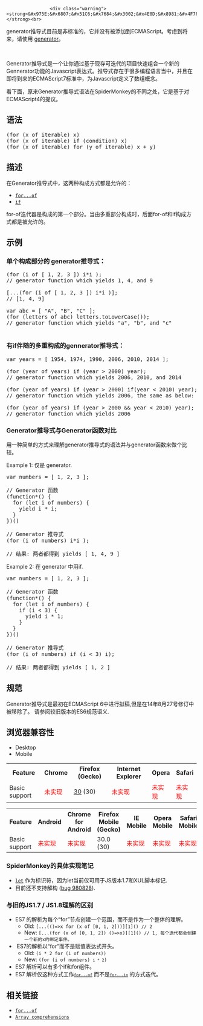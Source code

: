 
                
                  
                    <div class="warning"><strong>&#x975E;&#x6807;&#x51C6;&#x7684;&#x3002;&#x4E0D;&#x8981;&#x4F7F;&#x7528;&#xFF01;</strong><br>
generator&#x63A8;&#x5BFC;&#x5F0F;&#x76EE;&#x524D;&#x662F;&#x975E;&#x6807;&#x51C6;&#x7684;&#xFF0C;&#x5B83;&#x5E76;&#x6CA1;&#x6709;&#x88AB;&#x6DFB;&#x52A0;&#x5230;ECMAScript&#x3002;&#x8003;&#x8651;&#x5230;&#x5C06;&#x6765;&#xFF0C;&#x8BF7;&#x4F7F;&#x7528; <a title="function* &#x58F0;&#x660E;&#xFF08;function&#x5173;&#x952E;&#x5B57;&#x540E;&#x8DDF;&#x4E00;&#x4E2A;&#x661F;&#x53F7;&#xFF09;&#x5B9A;&#x4E49;&#x4E00;&#x4E2A;generator&#xFF08;&#x751F;&#x6210;&#x5668;&#xFF09;&#x51FD;&#x6570;&#xFF0C;&#x8FD4;&#x56DE;&#x4E00;&#x4E2A;Generator&#x5BF9;&#x8C61;&#x3002;" href="/zh-CN/docs/Web/JavaScript/Reference/Statements/function*">generator</a>&#x3002;
<p>&#xA0;</p>
</div>

<p></p><section class="Quick_links" id="Quick_Links"><!-- --></section><p></p>

<p>Generator&#x63A8;&#x5BFC;&#x5F0F;&#x662F;&#x4E00;&#x4E2A;&#x8BA9;&#x4F60;&#x901A;&#x8FC7;&#x57FA;&#x4E8E;&#x73B0;&#x5B58;&#x53EF;&#x8FED;&#x4EE3;&#x7684;&#x9879;&#x76EE;&#x5FEB;&#x901F;&#x7EC4;&#x5408;&#x4E00;&#x4E2A;&#x65B0;&#x7684;Gennerator&#x529F;&#x80FD;&#x7684;Javascript&#x8868;&#x8FBE;&#x5F0F;&#x3002;&#x63A8;&#x5BFC;&#x5F0F;&#x5B58;&#x5728;&#x4E8E;&#x5F88;&#x591A;&#x7F16;&#x7A0B;&#x8BED;&#x8A00;&#x5F53;&#x4E2D;&#xFF0C;&#x5E76;&#x4E14;&#x5728;&#x5373;&#x5C06;&#x5230;&#x6765;&#x7684;ECMAScript7&#x6807;&#x51C6;&#x4E2D;&#xFF0C;&#x4E3A;Javascript&#x5B9A;&#x4E49;&#x4E86;&#x6570;&#x7EC4;&#x6982;&#x5FF5;&#x3002;</p>

<p>&#x770B;&#x4E0B;&#x9762;&#xFF0C;&#x539F;&#x6765;Generator&#x63A8;&#x5BFC;&#x5F0F;&#x8BED;&#x6CD5;&#x5728;SpiderMonkey&#x7684;&#x4E0D;&#x540C;&#x4E4B;&#x5904;&#xFF0C;&#x5B83;&#x662F;&#x57FA;&#x4E8E;&#x5BF9;ECMAScript4&#x7684;&#x63D0;&#x8BAE;&#x3002;</p>

<h2 id="&#x8BED;&#x6CD5;">&#x8BED;&#x6CD5;</h2>

<pre class="syntaxbox">(for (x of iterable) x)
(for (x of iterable) if (condition) x)
(for (x of iterable) for (y of iterable) x + y)
</pre>

<h2 id="&#x63CF;&#x8FF0;">&#x63CF;&#x8FF0;</h2>

<p>&#x5728;Generator&#x63A8;&#x5BFC;&#x5F0F;&#x4E2D;&#xFF0C;&#x8FD9;&#x4E24;&#x79CD;&#x6784;&#x6210;&#x65B9;&#x5F0F;&#x90FD;&#x662F;&#x5141;&#x8BB8;&#x7684;&#xFF1A;</p>

<ul>
 <li><a title="for...of&#x8BED;&#x53E5;&#x5728;&#x53EF;&#x8FED;&#x4EE3;&#x5BF9;&#x8C61;(&#x5305;&#x62EC; Array,&#xA0;Map, Set, String, TypedArray&#xFF0C;arguments&#xA0;&#x5BF9;&#x8C61;&#x7B49;&#x7B49;)&#x4E0A;&#x521B;&#x5EFA;&#x4E00;&#x4E2A;&#x8FED;&#x4EE3;&#x5FAA;&#x73AF;&#xFF0C;&#x5BF9;&#x6BCF;&#x4E2A;&#x4E0D;&#x540C;&#x5C5E;&#x6027;&#x7684;&#x5C5E;&#x6027;&#x503C;,&#x8C03;&#x7528;&#x4E00;&#x4E2A;&#x81EA;&#x5B9A;&#x4E49;&#x7684;&#x6709;&#x6267;&#x884C;&#x8BED;&#x53E5;&#x7684;&#x8FED;&#x4EE3;&#x6302;&#x94A9;." href="/zh-CN/docs/Web/JavaScript/Reference/Statements/for...of"><code>for...of</code></a>&#xA0;</li>
 <li><a title="&#x5F53;&#x6307;&#x5B9A;&#x6761;&#x4EF6;&#x4E3A; true &#x65F6;&#xFF0C;if &#x8BED;&#x53E5;&#xA0;&#x4F1A;&#x6267;&#x884C;&#x4E00;&#x6761;&#x8BED;&#x53E5;&#x3002;&#x5982;&#x679C;&#x8BE5;&#x6761;&#x4EF6;&#x4E3A; false&#xFF0C;&#x5219;&#x6267;&#x884C;&#x53E6;&#x4E00;&#x6761;&#x8BED;&#x53E5;&#x3002;" href="/zh-CN/docs/Web/JavaScript/Reference/Statements/if...else"><code>if</code></a></li>
</ul>

<p>for-of&#x8FED;&#x4EE3;&#x5668;&#x662F;&#x6784;&#x6210;&#x7684;&#x7B2C;&#x4E00;&#x4E2A;&#x90E8;&#x5206;&#x3002;&#x5F53;&#x7531;&#x591A;&#x91CD;&#x90E8;&#x5206;&#x6784;&#x6210;&#x65F6;&#xFF0C;&#x540E;&#x9762;for-of&#x548C;if&#x6784;&#x6210;&#x65B9;&#x5F0F;&#x90FD;&#x662F;&#x88AB;&#x5141;&#x8BB8;&#x7684;&#x3002;</p>

<h2 id="&#x793A;&#x4F8B;">&#x793A;&#x4F8B;</h2>

<h3 id="&#x5355;&#x4E2A;&#x6784;&#x6210;&#x90E8;&#x5206;&#x7684;_generator&#x63A8;&#x5BFC;&#x5F0F;&#xFF1A;">&#x5355;&#x4E2A;&#x6784;&#x6210;&#x90E8;&#x5206;&#x7684;&#xA0;generator&#x63A8;&#x5BFC;&#x5F0F;&#xFF1A;</h3>

<pre class="brush:js">(for (i of [ 1, 2, 3 ]) i*i );
// generator function which yields 1, 4, and 9

[...(for (i of [ 1, 2, 3 ]) i*i )];
// [1, 4, 9]

var abc = [ &quot;A&quot;, &quot;B&quot;, &quot;C&quot; ];
(for (letters of abc) letters.toLowerCase());
// generator function which yields &quot;a&quot;, &quot;b&quot;, and &quot;c&quot;

</pre>

<h3 id="&#x6709;if&#x4F34;&#x968F;&#x7684;&#x591A;&#x91CD;&#x6784;&#x6210;&#x7684;gennerator&#x63A8;&#x5BFC;&#x5F0F;&#xFF1A;">&#x6709;if&#x4F34;&#x968F;&#x7684;&#x591A;&#x91CD;&#x6784;&#x6210;&#x7684;gennerator&#x63A8;&#x5BFC;&#x5F0F;&#xFF1A;</h3>

<pre class="brush: js">var years = [ 1954, 1974, 1990, 2006, 2010, 2014 ];

(for (year of years) if (year &gt; 2000) year);
// generator function which yields 2006, 2010, and 2014

(for (year of years) if (year &gt; 2000) if(year &lt; 2010) year);
// generator function which yields 2006, the same as below:

(for (year of years) if (year &gt; 2000 &amp;&amp; year &lt; 2010) year);
// generator function which yields 2006
</pre>

<h3 id="Generator&#x63A8;&#x5BFC;&#x5F0F;&#x4E0E;Generator&#x51FD;&#x6570;&#x5BF9;&#x6BD4;">Generator&#x63A8;&#x5BFC;&#x5F0F;&#x4E0E;Generator&#x51FD;&#x6570;&#x5BF9;&#x6BD4;</h3>

<p>&#x7528;&#x4E00;&#x79CD;&#x7B80;&#x5355;&#x7684;&#x65B9;&#x5F0F;&#x6765;&#x7406;&#x89E3;generator&#x63A8;&#x5BFC;&#x5F0F;&#x7684;&#x8BED;&#x6CD5;&#x5E76;&#x4E0E;generator&#x51FD;&#x6570;&#x6765;&#x505A;&#x4E2A;&#x6BD4;&#x8F83;&#x3002;</p>

<p>Example 1: &#x4EC5;&#x662F;&#xA0;generator.</p>

<pre class="brush: js">var numbers = [ 1, 2, 3 ];

// Generator &#x51FD;&#x6570;
(function*() {
  for (let i of numbers) {
    yield i * i;
  }
})()

// Generator &#x63A8;&#x5BFC;&#x5F0F;
(for (i of numbers) i*i );

// &#x7ED3;&#x679C;: &#x4E24;&#x8005;&#x90FD;&#x5F97;&#x5230; yields [ 1, 4, 9 ]
</pre>

<p>Example 2: &#x5728;&#xA0;generator &#x4E2D;&#x7528;if.</p>

<pre class="brush: js">var numbers = [ 1, 2, 3 ];

// Generator &#x51FD;&#x6570;
(function*() {
  for (let i of numbers) {
    if (i &lt; 3) {
      yield i * 1;
    }
  }
})()

// Generator &#x63A8;&#x5BFC;&#x5F0F;
(for (i of numbers) if (i &lt; 3) i);

// &#x7ED3;&#x679C;: &#x4E24;&#x8005;&#x90FD;&#x5F97;&#x5230; yields [ 1, 2 ]</pre>

<h2 id="&#x89C4;&#x8303;">&#x89C4;&#x8303;</h2>

<p> Generator&#x63A8;&#x5BFC;&#x5F0F;&#x662F;&#x6700;&#x521D;&#x5728;ECMAScript&#xA0;6&#x4E2D;&#x8FDB;&#x884C;&#x62DF;&#x7A3F;,&#x4F46;&#x662F;&#x5728;14&#x5E74;8&#x6708;27&#x53F7;&#x4FEE;&#x8BA2;&#x4E2D;&#x88AB;&#x79FB;&#x9664;&#x4E86;&#x3002;&#xA0;&#x8BF7;&#x53C2;&#x9605;&#x8F83;&#x65E7;&#x7248;&#x672C;&#x7684;ES6&#x89C4;&#x8303;&#x8BED;&#x4E49;. </p>

<h2 id="&#x6D4F;&#x89C8;&#x5668;&#x517C;&#x5BB9;&#x6027;">&#x6D4F;&#x89C8;&#x5668;&#x517C;&#x5BB9;&#x6027;</h2>

<p></p><div class="htab">
    <a id="AutoCompatibilityTable" name="AutoCompatibilityTable"></a>
    <ul>
        <li class="selected"><a>Desktop</a></li>
        <li><a>Mobile</a></li>
    </ul>
</div><p></p>

<div id="compat-desktop">
<table class="compat-table">
 <tbody>
  <tr>
   <th>Feature</th>
   <th>Chrome</th>
   <th>Firefox (Gecko)</th>
   <th>Internet Explorer</th>
   <th>Opera</th>
   <th>Safari</th>
  </tr>
  <tr>
   <td>Basic support</td>
   <td><span style="color: #f00;">&#x672A;&#x5B9E;&#x73B0;</span></td>
   <td><a title="Released on 2014-06-10." href="/en-US/Firefox/Releases/30">30</a> (30)</td>
   <td><span style="color: #f00;">&#x672A;&#x5B9E;&#x73B0;</span></td>
   <td><span style="color: #f00;">&#x672A;&#x5B9E;&#x73B0;</span></td>
   <td><span style="color: #f00;">&#x672A;&#x5B9E;&#x73B0;</span></td>
  </tr>
 </tbody>
</table>
</div>

<div id="compat-mobile">
<table class="compat-table">
 <tbody>
  <tr>
   <th>Feature</th>
   <th>Android</th>
   <th>Chrome for Android</th>
   <th>Firefox Mobile (Gecko)</th>
   <th>IE Mobile</th>
   <th>Opera Mobile</th>
   <th>Safari Mobile</th>
  </tr>
  <tr>
   <td>Basic support</td>
   <td><span style="color: #f00;">&#x672A;&#x5B9E;&#x73B0;</span></td>
   <td><span style="color: #f00;">&#x672A;&#x5B9E;&#x73B0;</span></td>
   <td>30.0 (30)</td>
   <td><span style="color: #f00;">&#x672A;&#x5B9E;&#x73B0;</span></td>
   <td><span style="color: #f00;">&#x672A;&#x5B9E;&#x73B0;</span></td>
   <td><span style="color: #f00;">&#x672A;&#x5B9E;&#x73B0;</span></td>
  </tr>
 </tbody>
</table>
</div>

<h3 id="SpiderMonkey&#x7684;&#x5177;&#x4F53;&#x5B9E;&#x73B0;&#x7B14;&#x8BB0;">SpiderMonkey&#x7684;&#x5177;&#x4F53;&#x5B9E;&#x73B0;&#x7B14;&#x8BB0;</h3>

<ul>
 <li><a title="let&#x5141;&#x8BB8;&#x4F60;&#x58F0;&#x660E;&#x4E00;&#x4E2A;&#x4F5C;&#x7528;&#x57DF;&#x88AB;&#x9650;&#x5236;&#x5728;&#x5757;&#x7EA7;&#x4E2D;&#x7684;&#x53D8;&#x91CF;&#x3001;&#x8BED;&#x53E5;&#x6216;&#x8005;&#x8868;&#x8FBE;&#x5F0F;&#x3002;&#x4E0E;var&#x5173;&#x952E;&#x5B57;&#x4E0D;&#x540C;&#x7684;&#x662F;&#xFF0C;var&#x58F0;&#x660E;&#x7684;&#x53D8;&#x91CF;&#x53EA;&#x80FD;&#x662F;&#x5168;&#x5C40;&#x6216;&#x8005;&#x6574;&#x4E2A;&#x51FD;&#x6570;&#x5757;&#x7684;&#x3002;" href="/zh-CN/docs/Web/JavaScript/Reference/Statements/let"><code>let</code></a> &#x4F5C;&#x4E3A;&#x6807;&#x8BC6;&#x7B26;&#xFF0C;&#x56E0;&#x4E3A;let&#x5F53;&#x524D;&#x4EC5;&#x53EF;&#x7528;&#x4E8E;JS&#x7248;&#x672C;1.7&#x548C;XUL&#x811A;&#x672C;&#x6807;&#x8BB0;.</li>
 <li>&#x76EE;&#x524D;&#x8FD8;&#x4E0D;&#x652F;&#x6301;&#x89E3;&#x6784;&#xA0;(<a title="Generator and array comprehensions should support destructuring binding" class="external" href="https://bugzilla.mozilla.org/show_bug.cgi?id=980828">bug&#xA0;980828</a>).</li>
</ul>

<h3 id="&#x4E0E;&#x65E7;&#x7684;JS1.7_JS1.8&#x7406;&#x89E3;&#x7684;&#x533A;&#x522B;">&#x4E0E;&#x65E7;&#x7684;JS1.7 / JS1.8&#x7406;&#x89E3;&#x7684;&#x533A;&#x522B;</h3>

<ul>
 <li>ES7 &#x7684;&#x89E3;&#x6790;&#x4E3A;&#x6BCF;&#x4E2A;&#x201C;for&#x201D;&#x8282;&#x70B9;&#x521B;&#x5EFA;&#x4E00;&#x4E2A;&#x8303;&#x56F4;&#xFF0C;&#x800C;&#x4E0D;&#x662F;&#x4F5C;&#x4E3A;&#x4E00;&#x4E2A;&#x6574;&#x4F53;&#x7684;&#x7406;&#x89E3;&#x3002;
  <ul>
   <li>Old: <code>[...(()=&gt;x for (x of [0, 1, 2]))][1]() // 2</code></li>
   <li>New: <code>[...(for (x of [0, 1, 2]) ()=&gt;x)][1]() // 1, &#x6BCF;&#x4E2A;&#x8FED;&#x4EE3;&#x90FD;&#x4F1A;&#x521B;&#x5EFA;&#x4E00;&#x4E2A;&#x65B0;&#x7684;x&#x7684;&#x7ED1;&#x5B9A;&#x4E8B;&#x4EF6;&#x3002;</code></li>
  </ul>
 </li>
 <li>&#xA0;ES7&#x7684;&#x89E3;&#x6790;&#x4EE5;&#x201C;for&#x201D;&#x800C;&#x4E0D;&#x662F;&#x8D4B;&#x503C;&#x8868;&#x8FBE;&#x5F0F;&#x5F00;&#x5934;&#x3002;
  <ul>
   <li>Old: <code>(i * 2 for (i of numbers))</code></li>
   <li>New: <code>(for (i of numbers) <code>i * 2</code>)</code></li>
  </ul>
 </li>
 <li>ES7 &#x89E3;&#x6790;&#x53EF;&#x4EE5;&#x6709;&#x591A;&#x4E2A;if&#x548C;for&#x7EC4;&#x4EF6;&#x3002;</li>
 <li>ES7 &#x89E3;&#x6790;&#x4EC5;&#x8FD9;&#x79CD;&#x65B9;&#x5F0F;&#x5DE5;&#x4F5C;<code><a title="for...of&#x8BED;&#x53E5;&#x5728;&#x53EF;&#x8FED;&#x4EE3;&#x5BF9;&#x8C61;(&#x5305;&#x62EC; Array,&#xA0;Map, Set, String, TypedArray&#xFF0C;arguments&#xA0;&#x5BF9;&#x8C61;&#x7B49;&#x7B49;)&#x4E0A;&#x521B;&#x5EFA;&#x4E00;&#x4E2A;&#x8FED;&#x4EE3;&#x5FAA;&#x73AF;&#xFF0C;&#x5BF9;&#x6BCF;&#x4E2A;&#x4E0D;&#x540C;&#x5C5E;&#x6027;&#x7684;&#x5C5E;&#x6027;&#x503C;,&#x8C03;&#x7528;&#x4E00;&#x4E2A;&#x81EA;&#x5B9A;&#x4E49;&#x7684;&#x6709;&#x6267;&#x884C;&#x8BED;&#x53E5;&#x7684;&#x8FED;&#x4EE3;&#x6302;&#x94A9;." href="/zh-CN/docs/Web/JavaScript/Reference/Statements/for...of"><code>for...of</code></a></code>&#xA0;&#x800C;&#x4E0D;&#x662F;<code><a title="&#x4EE5;&#x4EFB;&#x610F;&#x5E8F;&#x8FED;&#x4EE3;&#x4E00;&#x4E2A;&#x5BF9;&#x8C61;&#x7684;&#x53EF;&#x679A;&#x4E3E;&#x5C5E;&#x6027;&#x3002;&#x6BCF;&#x4E2A;&#x4E0D;&#x540C;&#x7684;&#x5C5E;&#x6027;&#xFF0C;&#x8BED;&#x53E5;&#x90FD;&#x4F1A;&#x88AB;&#x6267;&#x884C;&#x4E00;&#x6B21;&#x3002;" href="/zh-CN/docs/Web/JavaScript/Reference/Statements/for...in"><code>for...in</code></a></code>&#xA0;&#x7684;&#x65B9;&#x5F0F;&#x8FED;&#x4EE3;&#x3002;</li>
</ul>

<h2 id="&#x76F8;&#x5173;&#x94FE;&#x63A5;">&#x76F8;&#x5173;&#x94FE;&#x63A5;</h2>

<ul>
 <li><a title="for...of&#x8BED;&#x53E5;&#x5728;&#x53EF;&#x8FED;&#x4EE3;&#x5BF9;&#x8C61;(&#x5305;&#x62EC; Array,&#xA0;Map, Set, String, TypedArray&#xFF0C;arguments&#xA0;&#x5BF9;&#x8C61;&#x7B49;&#x7B49;)&#x4E0A;&#x521B;&#x5EFA;&#x4E00;&#x4E2A;&#x8FED;&#x4EE3;&#x5FAA;&#x73AF;&#xFF0C;&#x5BF9;&#x6BCF;&#x4E2A;&#x4E0D;&#x540C;&#x5C5E;&#x6027;&#x7684;&#x5C5E;&#x6027;&#x503C;,&#x8C03;&#x7528;&#x4E00;&#x4E2A;&#x81EA;&#x5B9A;&#x4E49;&#x7684;&#x6709;&#x6267;&#x884C;&#x8BED;&#x53E5;&#x7684;&#x8FED;&#x4EE3;&#x6302;&#x94A9;." href="/zh-CN/docs/Web/JavaScript/Reference/Statements/for...of"><code>for...of</code></a></li>
 <li><a title="&#x6570;&#x7EC4;&#x63A8;&#x5BFC;&#x5F0F;&#x662F;&#x4E00;&#x79CD;&#x65B0;&#x7684; JavaScript &#x8868;&#x8FBE;&#x5F0F;&#x8BED;&#x6CD5;&#xFF0C;&#x4F7F;&#x7528;&#x5B83;&#xFF0C;&#x4F60;&#x53EF;&#x4EE5;&#x5728;&#x4E00;&#x4E2A;&#x539F;&#x6709;&#x6570;&#x7EC4;&#x7684;&#x57FA;&#x7840;&#x4E0A;&#x5FEB;&#x901F;&#x7684;&#x6784;&#x9020;&#x51FA;&#xFF08;&#x63A8;&#x5BFC;&#x51FA;&#xFF09;&#x4E00;&#x4E2A;&#x65B0;&#x7684;&#x6570;&#x7EC4;&#x3002;" href="/zh-CN/docs/Web/JavaScript/Reference/Operators/Array_comprehensions"><code>Array comprehensions</code></a></li>
</ul>
                  
                
              